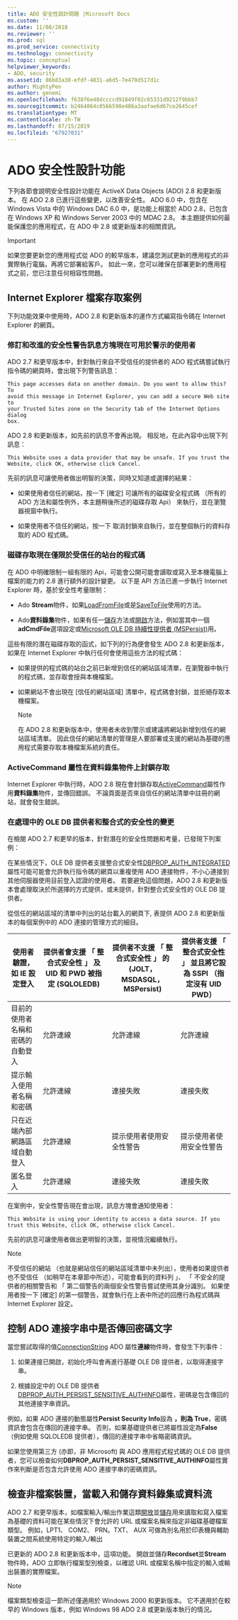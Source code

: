 ```yaml
---
title: ADO 安全性設計問題 |Microsoft Docs
ms.custom: ''
ms.date: 11/08/2018
ms.reviewer: ''
ms.prod: sql
ms.prod_service: connectivity
ms.technology: connectivity
ms.topic: conceptual
helpviewer_keywords:
- ADO, security
ms.assetid: 86b83a38-efdf-4831-a6d5-7e470d517d1c
author: MightyPen
ms.author: genemi
ms.openlocfilehash: f638f6e48dccccd91849f02c65331d9212f9bbb7
ms.sourcegitcommit: b2464064c0566590e486a3aafae6d67ce2645cef
ms.translationtype: MT
ms.contentlocale: zh-TW
ms.lasthandoff: 07/15/2019
ms.locfileid: "67927031"
---
```

# <a name="ado-security-design-features"></a>ADO 安全性設計功能
下列各節會說明安全性設計功能在 ActiveX Data Objects (ADO) 2.8 和更新版本。 在 ADO 2.8 已進行這些變更，以改善安全性。 ADO 6.0 中，包含在 Windows Vista 中的 Windows DAC 6.0 中，是功能上相當於 ADO 2.8，已包含在 Windows XP 和 Windows Server 2003 中的 MDAC 2.8。 本主題提供如何最能保護您的應用程式，在 ADO 中 2.8 或更新版本的相關資訊。

> [!IMPORTANT]
>  如果您要更新您的應用程式從 ADO 的較早版本，建議您測試更新的應用程式的非實際執行電腦，再將它部署給客戶。 如此一來，您可以確保在部署更新的應用程式之前，您已注意任何相容性問題。

## <a name="internet-explorer-file-access-scenarios"></a>Internet Explorer 檔案存取案例
 下列功能效果中使用時，ADO 2.8 和更新版本的運作方式編寫指令碼在 Internet Explorer 的網頁。

### <a name="revised-and-improved-security-warning-message-box-now-used-to-alert-users"></a>修訂和改進的安全性警告訊息方塊現在可用於警示的使用者
 ADO 2.7 和更早版本中，針對執行來自不受信任的提供者的 ADO 程式碼嘗試執行指令碼的網頁時，會出現下列警告訊息：

```console
This page accesses data on another domain. Do you want to allow this? To
avoid this message in Internet Explorer, you can add a secure Web site to
your Trusted Sites zone on the Security tab of the Internet Options dialog
box.
```

 ADO 2.8 和更新版本，如先前的訊息不會再出現。 相反地，在此內容中出現下列訊息：

```console
This Website uses a data provider that may be unsafe. If you trust the
Website, click OK, otherwise click Cancel.
```

 先前的訊息可讓使用者做出明智的決策，同時又知道或選擇的結果：

-   如果使用者信任的網站，按一下 [確定] 可讓所有的磁碟安全程式碼 （所有的 ADO 方法和屬性例外，本主題稍後所述的磁碟存取 Api） 來執行，並在瀏覽器視窗中執行。

-   如果使用者不信任的網站，按一下 取消封鎖來自執行，並在整個執行的資料存取的 ADO 程式碼。

### <a name="disk-accessible-code-limited-now-to-trusted-sites"></a>磁碟存取現在僅限於受信任的站台的程式碼
 在 ADO 中明確限制一組有限的 Api，可能會公開可能會讀取或寫入至本機電腦上檔案的能力的 2.8 進行額外的設計變更。 以下是 API 方法已進一步執行 Internet Explorer 時，基於安全性考量限制：

-   Ado **Stream**物件，如果[LoadFromFile](../../ado/reference/ado-api/loadfromfile-method-ado.md)或是[SaveToFile](../../ado/reference/ado-api/savetofile-method.md)使用的方法。

-   Ado**資料錄集**物件，如果有任一[儲存](../../ado/reference/ado-api/save-method.md)方法或[開啟](../../ado/reference/ado-api/open-method-ado-recordset.md)方法，例如當其中一個**adCmdFile**選項設定或[Microsoft OLE DB 持續性提供者 (MSPersist)](../../ado/guide/appendixes/microsoft-ole-db-persistence-provider-ado-service-provider.md)用。

 這些有限的潛在磁碟存取的函式，如下列的行為便會發生 ADO 2.8 和更新版本，如果在 Internet Explorer 中執行任何會使用這些方法的程式碼：

-   如果提供的程式碼的站台之前已新增到信任的網站區域清單，在瀏覽器中執行的程式碼，並存取會授與本機檔案。

-   如果網站不會出現在 [信任的網站區域] 清單中，程式碼會封鎖，並拒絕存取本機檔案。

    > [!NOTE]
    >  在 ADO 2.8 和更新版本中，使用者未收到警示或建議將網站新增到信任的網站區域清單。 因此信任的網站清單的管理是人要部署或支援的網站為基礎的應用程式需要存取本機檔案系統的責任。

### <a name="access-blocked-to-the-activecommand-property-on-recordset-objects"></a>ActiveCommand 屬性在資料錄集物件上封鎖存取
 Internet Explorer 中執行時，ADO 2.8 現在會封鎖存取[ActiveCommand](../../ado/reference/ado-api/activecommand-property-ado.md)屬性作用**資料錄集**物件，並傳回錯誤。 不論頁面是否來自信任的網站清單中註冊的網站，就會發生錯誤。

### <a name="changes-in-handling-for-ole-db-providers-and-integrated-security"></a>在處理中的 OLE DB 提供者和整合式的安全性的變更
 在檢閱 ADO 2.7 和更早的版本，針對潛在的安全性問題和考量，已發現下列案例：

 在某些情況下，OLE DB 提供者支援整合式安全性[DBPROP_AUTH_INTEGRATED](https://msdn.microsoft.com/library/windows/desktop/ms712973.aspx)屬性可能可能會允許執行指令碼的網頁以重複使用 ADO 連接物件，不小心連接到其他伺服器使用目前登入認證的使用者。 若要避免這個問題，ADO 2.8 和更新版本會處理取決於所選擇的方式提供，或未提供，針對整合式安全性的 OLE DB 提供者。

 從信任的網站區域的清單中列出的站台載入的網頁下, 表提供 ADO 2.8 和更新版本的每個案例中的 ADO 連接的管理方式的細目。

|使用者驗證，如 IE 設定登入|提供者會支援 「 整合式安全性 」 及 UID 和 PWD 被指定 (SQLOLEDB)|提供者不支援 「 整合式安全性 」 的 (JOLT，MSDASQL，MSPersist)|提供者支援 「 整合式安全性 」 並且將它設為 SSPI （指定沒有 UID PWD）|
|------------------------------------------------|----------------------------------------------------------------------------------------|----------------------------------------------------------------------------------|-------------------------------------------------------------------------------------------------|
|目前的使用者名稱和密碼的自動登入|允許連線|允許連線|允許連線|
|提示輸入使用者名稱和密碼|允許連線|連接失敗|連接失敗|
|只在近端內部網路區域自動登入|允許連線|提示使用者使用安全性警告|提示使用者使用安全性警告|
|匿名登入|允許連線|連接失敗|連接失敗|

 在案例中，安全性警告現在會出現，訊息方塊會通知使用者：

```console
This Website is using your identity to access a data source. If you trust this Website, click OK, otherwise click Cancel.
```

 先前的訊息可讓使用者做出更明智的決策，並視情況繼續執行。

> [!NOTE]
>  不受信任的網站 （也就是網站信任的網站區域清單中未列出），使用者如果提供者也不受信任 （如稍早在本章節中所述），可能會看到的資料列 」、 「 不安全的提供者的相關警告和 「 第二個警告的兩個安全性警告嘗試使用其身分識別。 如果使用者按一下 [確定] 的第一個警告，就會執行在上表中所述的回應行為程式碼與 Internet Explorer 設定。

## <a name="controlling-whether-password-text-is-returned-in-ado-connection-strings"></a>控制 ADO 連接字串中是否傳回密碼文字
 當您嘗試取得的值[ConnectionString](../../ado/reference/ado-api/connectionstring-property-ado.md) ADO 屬性**連線**物件時，會發生下列事件：

1.  如果連接已開啟，初始化呼叫會再進行基礎 OLE DB 提供者，以取得連接字串。

2.  根據設定中的 OLE DB 提供者[DBPROP_AUTH_PERSIST_SENSITIVE_AUTHINFO](https://msdn.microsoft.com/library/windows/desktop/ms714905.aspx)屬性，密碼是包含傳回的其他連接字串資訊。

 例如，如果 ADO 連接的動態屬性**Persist Security Info**設為 **，則為 True**，密碼資訊會包含在傳回的連接字串。 否則，如果基礎提供者已將屬性設定為**False** （例如使用 SQLOLEDB 提供者），傳回的連接字串中省略密碼資訊。

 如果您使用第三方 (亦即，非 Microsoft) 與 ADO 應用程式程式碼的 OLE DB 提供者，您可以檢查如何**DBPROP_AUTH_PERSIST_SENSITIVE_AUTHINFO**屬性實作來判斷是否包含允許使用 ADO 連接字串的密碼資訊。

## <a name="checking-for-non-file-devices-when-loading-and-saving-recordsets-or-streams"></a>檢查非檔案裝置，當載入和儲存資料錄集或資料流
 ADO 2.7 和更早版本，如檔案輸入/輸出作業這類[開放](../../ado/reference/ado-api/open-method-ado-recordset.md)並[儲存](../../ado/reference/ado-api/save-method.md)用來讀取和寫入檔案為基礎的資料可能在某些情況下會允許的 URL 或檔案名稱來指定非磁碟基礎檔案類型。 例如，LPT1、 COM2、 PRN。TXT、 AUX 可做為別名用於印表機與輔助裝置之間系統使用特定的輸入/輸出

 已更新的 ADO 2.8 和更新版本中，這項功能。 開啟並儲存**Recordset**並**Stream**物件時，ADO 立即執行檔案型別檢查，以確認 URL 或檔案名稱中指定的輸入或輸出裝置的實際檔案。

> [!NOTE]
>  檔案類型檢查這一節所述僅適用於 Windows 2000 和更新版本。 它不適用於在較早的 Windows 版本，例如 Windows 98 ADO 2.8 或更新版本執行的情況。
